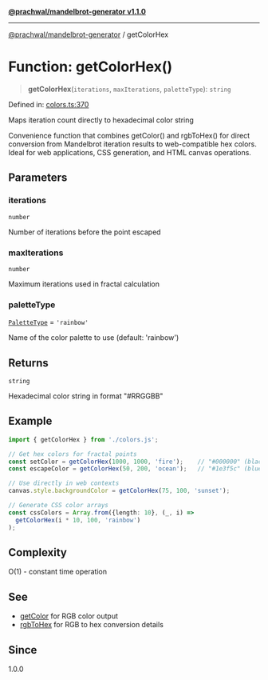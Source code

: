 [**@prachwal/mandelbrot-generator v1.1.0**](../README.md)

***

[@prachwal/mandelbrot-generator](../globals.md) / getColorHex

# Function: getColorHex()

> **getColorHex**(`iterations`, `maxIterations`, `paletteType`): `string`

Defined in: [colors.ts:370](https://github.com/prachwal/mandelbrot-generator/blob/ef8898d44624381552c066d1ffd67c7f15ed1930/src/colors.ts#L370)

Maps iteration count directly to hexadecimal color string

Convenience function that combines getColor() and rgbToHex() for direct
conversion from Mandelbrot iteration results to web-compatible hex colors.
Ideal for web applications, CSS generation, and HTML canvas operations.

## Parameters

### iterations

`number`

Number of iterations before the point escaped

### maxIterations

`number`

Maximum iterations used in fractal calculation

### paletteType

[`PaletteType`](../type-aliases/PaletteType.md) = `'rainbow'`

Name of the color palette to use (default: 'rainbow')

## Returns

`string`

Hexadecimal color string in format "#RRGGBB"

## Example

```typescript
import { getColorHex } from './colors.js';

// Get hex colors for fractal points
const setColor = getColorHex(1000, 1000, 'fire');    // "#000000" (black)
const escapeColor = getColorHex(50, 200, 'ocean');   // "#1e3f5c" (blue)

// Use directly in web contexts
canvas.style.backgroundColor = getColorHex(75, 100, 'sunset');

// Generate CSS color arrays
const cssColors = Array.from({length: 10}, (_, i) => 
  getColorHex(i * 10, 100, 'rainbow')
);
```

## Complexity

O(1) - constant time operation

## See

 - [getColor](getColor.md) for RGB color output
 - [rgbToHex](rgbToHex.md) for RGB to hex conversion details

## Since

1.0.0
